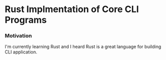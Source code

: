 # Rust Implmentation of Core CLI Programs

### Motivation

I'm currently learning Rust and I heard Rust is a great language for building CLI application.
